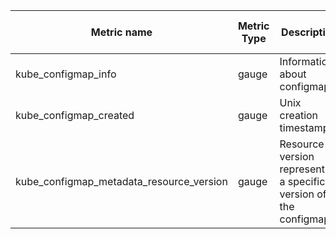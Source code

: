 | Metric name | Metric Type | Description | Unit (where applicable) | Labels/tags | Status |
| ----------- | ----------- | ----------- | ----------------------- | ----------- | ------ |
| kube_configmap_info | gauge | Information about configmap. |
| kube_configmap_created | gauge | Unix creation timestamp |
| kube_configmap_metadata_resource_version | gauge | Resource version representing a specific version of the configmap. |

